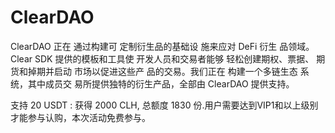 # ClearDAO
ClearDAO 正在
通过构建可
定制衍生品的基础设
施来应对 DeFi 衍生
品领域。Clear SDK
提供的模板和工具使
开发人员和交易者能够
轻松创建期权、票据、
期货和掉期并启动
市场以促进这些产
品的交易。我们正在
构建一个多链生态
系统，其中成员交
易所提供独特的衍生产品，全部由 ClearDAO 提供支持。

支持 20 USDT : 获得 2000 CLH, 总额度 1830 份.用户需要达到VIP1和以上级别才能参与认购，本次活动免费参与。
